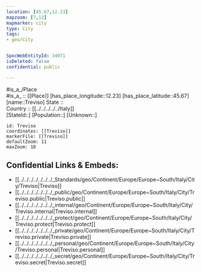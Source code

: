 ```yaml
---
location: [45.67,12.23] 
mapzoom: [7,12] 
mapmarker: city 
type: City
tags:
- geo/City


SpocWebEntityId: 34971
isDeleted: false
confidential: public

---
```

#is_a_/Place  
#is_a_ :: [[Place]] 
[has_place_longitude::12.23] 
[has_place_latitude::45.67] 
[name::Treviso] 
State ::  
Country :: [[../../../../../Italy]]  
[StateId::] 
[Population::] 
[Unknown::] 


```leaflet
id: Treviso
coordinates: [[Treviso]] 
markerFile: [[Treviso]] 
defaultZoom: 11 
maxZoom: 18
```


## Confidential Links & Embeds: 
- [[../../../../../../../_Standards/geo/Continent/Europe/Europe~South/Italy/City/Treviso|Treviso]] 
- [[../../../../../../../_public/geo/Continent/Europe/Europe~South/Italy/City/Treviso.public|Treviso.public]] 
- [[../../../../../../../_internal/geo/Continent/Europe/Europe~South/Italy/City/Treviso.internal|Treviso.internal]] 
- [[../../../../../../../_protect/geo/Continent/Europe/Europe~South/Italy/City/Treviso.protect|Treviso.protect]] 
- [[../../../../../../../_private/geo/Continent/Europe/Europe~South/Italy/City/Treviso.private|Treviso.private]] 
- [[../../../../../../../_personal/geo/Continent/Europe/Europe~South/Italy/City/Treviso.personal|Treviso.personal]] 
- [[../../../../../../../_secret/geo/Continent/Europe/Europe~South/Italy/City/Treviso.secret|Treviso.secret]] 
